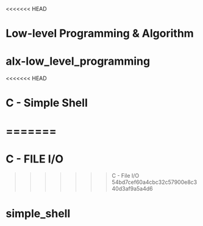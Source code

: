 <<<<<<< HEAD
# Low-level Programming & Algorithm
# alx-low_level_programming
<<<<<<< HEAD
# C - Simple Shell
=======
=======
# C - FILE I/O
>>>>>>> C - File I/O
>>>>>>> 54bd7cef60a4cbc32c57900e8c340d3af9a5a4d6
# simple_shell
